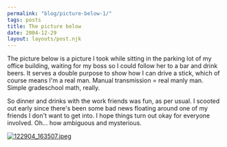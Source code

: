 ```yaml
---
permalink: "blog/picture-below-1/"
tags: posts
title: The picture below
date: 2004-12-29
layout: layouts/post.njk
---
```


The picture below is a picture I took while sitting in the parking lot of my office building, waiting for my boss so I could follow her to a bar and drink beers. It serves a double purpose to show how I can drive a stick, which of course means I'm a real man. Manual transmission = real manly man. Simple gradeschool math, really.

So dinner and drinks with the work friends was fun, as per usual. I scooted out early since there's been some bad news floating around one of my friends I don't want to get into. I hope things turn out okay for everyone involved. Oh... how ambiguous and mysterious. 

[<img src="http://pics.livejournal.com/wasson/pic/0000t08k" alt="122904_163507.jpeg" border="0" />][1]

 [1]: http://pics.livejournal.com/wasson/pic/0000t08k/